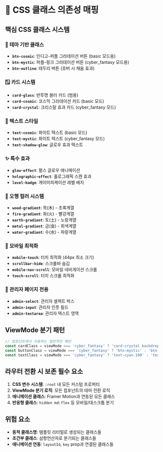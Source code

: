 # 🎨 CSS 클래스 의존성 매핑

## 핵심 CSS 클래스 시스템

### 🌟 테마 기반 클래스
- **`btn-cosmic`**: 인디고-퍼플 그라데이션 버튼 (basic 모드용)
- **`btn-mystic`**: 퍼플-핑크 그라데이션 버튼 (cyber_fantasy 모드용)
- **`btn-outline`**: 테두리 버튼 (호버 시 채움 효과)

### 🪟 카드 시스템
- **`card-glass`**: 반투명 블러 카드 (범용)
- **`card-cosmic`**: 코스믹 그라데이션 카드 (basic 모드)
- **`card-crystal`**: 크리스탈 효과 카드 (cyber_fantasy 모드)

### 🎯 텍스트 스타일
- **`text-cosmic`**: 화이트 텍스트 (basic 모드)
- **`text-mystic`**: 화이트 텍스트 (cyber_fantasy 모드)
- **`text-shadow-glow`**: 글로우 효과 텍스트

### ✨ 특수 효과
- **`glow-effect`**: 펄스 글로우 애니메이션
- **`holographic-effect`**: 홀로그래픽 스캔 효과
- **`level-badge`**: 게이미피케이션 레벨 배지

### 🌈 오행 컬러 시스템
- **`wood-gradient`**: 목(木) - 초록계열
- **`fire-gradient`**: 화(火) - 빨강계열  
- **`earth-gradient`**: 토(土) - 노랑계열
- **`metal-gradient`**: 금(金) - 회색계열
- **`water-gradient`**: 수(水) - 파랑계열

### 📱 모바일 최적화
- **`mobile-touch`**: 터치 최적화 (44px 최소 크기)
- **`scrollbar-hide`**: 스크롤바 숨김
- **`mobile-nav-scroll`**: 모바일 네비게이션 스크롤
- **`touch-scroll`**: 터치 스크롤 최적화

### 🎨 관리자 페이지 전용
- **`admin-select`**: 관리자 셀렉트 박스
- **`admin-input`**: 관리자 인풋 필드
- **`admin-textarea`**: 관리자 텍스트 영역

## ViewMode 분기 패턴

```typescript
// 컴포넌트에서 사용하는 일반적인 패턴
const cardClass = viewMode === 'cyber_fantasy' ? 'card-crystal backdrop-blur-md' : 'card-cosmic'
const buttonClass = viewMode === 'cyber_fantasy' ? 'btn-mystic' : 'btn-cosmic'
const textClass = viewMode === 'cyber_fantasy' ? 'text-cyan-100' : 'text-white'
```

## 라우터 전환 시 보존 필수 요소

1. **CSS 변수 시스템**: `:root` 내 모든 커스텀 프로퍼티
2. **ViewMode 분기 로직**: 모든 컴포넌트의 테마 전환 로직  
3. **애니메이션 클래스**: Framer Motion과 연동된 모든 클래스
4. **반응형 클래스**: `hidden md:flex` 등 모바일/데스크톱 분기

## 위험 요소

- **동적 클래스명**: 템플릿 리터럴로 생성되는 클래스들
- **조건부 클래스**: 삼항연산자로 분기되는 클래스들
- **애니메이션 연동**: `layoutId`, `key` prop과 연결된 클래스들